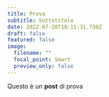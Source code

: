 ```yaml
---
title: Prova
subtitle: Sottotitolo
date: 2022-07-28T18:11:31.738Z
draft: false
featured: false
image:
  filename: ""
  focal_point: Smart
  preview_only: false
---
```

Questo è un **post** di prova